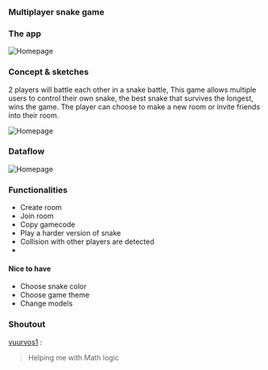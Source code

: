 ### Multiplayer snake game


### The app

![Homepage](https://raw.githubusercontent.com/RowinRuizendaal/real-time-web-2021/feature/individual-project/img/homescreen.png)




### Concept & sketches

2 players will battle each other in a snake battle, This game allows multiple users to control their own snake, the best snake that survives the longest, wins the game. The player can choose to make a new room or invite friends into their room.

![Homepage](https://raw.githubusercontent.com/RowinRuizendaal/real-time-web-2021/feature/individual-project/img/snake.png)



### Dataflow

![Homepage](https://raw.githubusercontent.com/RowinRuizendaal/real-time-web-2021/feature/individual-project/img/flow.png)





### Functionalities

- Create room
- Join room
- Copy gamecode
- Play a harder version of snake
- Collision with other players are detected
- 



#### Nice to have

- Choose snake color
- Choose game theme
- Change models


### Shoutout

[vuurvos1](https://github.com/vuurvos1) :

> Helping me with Math logic


